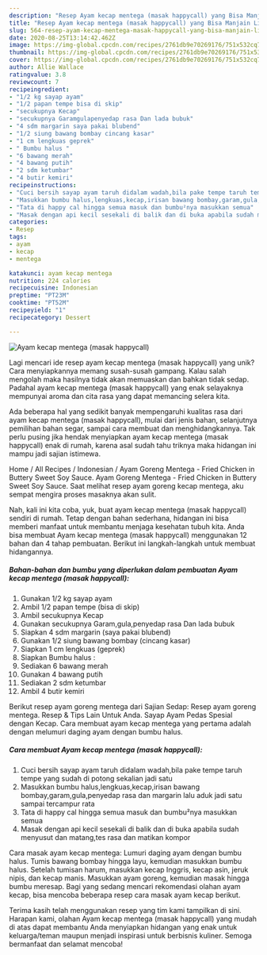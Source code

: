 ```yaml
---
description: "Resep Ayam kecap mentega (masak happycall) yang Bisa Manjain Lidah"
title: "Resep Ayam kecap mentega (masak happycall) yang Bisa Manjain Lidah"
slug: 564-resep-ayam-kecap-mentega-masak-happycall-yang-bisa-manjain-lidah
date: 2020-08-25T13:14:42.462Z
image: https://img-global.cpcdn.com/recipes/2761db9e70269176/751x532cq70/ayam-kecap-mentega-masak-happycall-foto-resep-utama.jpg
thumbnail: https://img-global.cpcdn.com/recipes/2761db9e70269176/751x532cq70/ayam-kecap-mentega-masak-happycall-foto-resep-utama.jpg
cover: https://img-global.cpcdn.com/recipes/2761db9e70269176/751x532cq70/ayam-kecap-mentega-masak-happycall-foto-resep-utama.jpg
author: Allie Wallace
ratingvalue: 3.8
reviewcount: 7
recipeingredient:
- "1/2 kg sayap ayam"
- "1/2 papan tempe bisa di skip"
- "secukupnya Kecap"
- "secukupnya Garamgulapenyedap rasa Dan lada bubuk"
- "4 sdm margarin saya pakai blubend"
- "1/2 siung bawang bombay cincang kasar"
- "1 cm lengkuas geprek"
- " Bumbu halus "
- "6 bawang merah"
- "4 bawang putih"
- "2 sdm ketumbar"
- "4 butir kemiri"
recipeinstructions:
- "Cuci bersih sayap ayam taruh didalam wadah,bila pake tempe taruh tempe yang sudah di potong sekalian jadi satu"
- "Masukkan bumbu halus,lengkuas,kecap,irisan bawang bombay,garam,gula,penyedap rasa dan margarin lalu aduk jadi satu sampai tercampur rata"
- "Tata di happy cal hingga semua masuk dan bumbu²nya masukkan semua"
- "Masak dengan api kecil sesekali di balik dan di buka apabila sudah menyusut dan matang,tes rasa dan matikan kompor"
categories:
- Resep
tags:
- ayam
- kecap
- mentega

katakunci: ayam kecap mentega 
nutrition: 224 calories
recipecuisine: Indonesian
preptime: "PT23M"
cooktime: "PT52M"
recipeyield: "1"
recipecategory: Dessert

---
```



![Ayam kecap mentega (masak happycall)](https://img-global.cpcdn.com/recipes/2761db9e70269176/751x532cq70/ayam-kecap-mentega-masak-happycall-foto-resep-utama.jpg)

Lagi mencari ide resep ayam kecap mentega (masak happycall) yang unik? Cara menyiapkannya memang susah-susah gampang. Kalau salah mengolah maka hasilnya tidak akan memuaskan dan bahkan tidak sedap. Padahal ayam kecap mentega (masak happycall) yang enak selayaknya mempunyai aroma dan cita rasa yang dapat memancing selera kita.

Ada beberapa hal yang sedikit banyak mempengaruhi kualitas rasa dari ayam kecap mentega (masak happycall), mulai dari jenis bahan, selanjutnya pemilihan bahan segar, sampai cara membuat dan menghidangkannya. Tak perlu pusing jika hendak menyiapkan ayam kecap mentega (masak happycall) enak di rumah, karena asal sudah tahu triknya maka hidangan ini mampu jadi sajian istimewa.

Home / All Recipes / Indonesian / Ayam Goreng Mentega - Fried Chicken in Buttery Sweet Soy Sauce. Ayam Goreng Mentega - Fried Chicken in Buttery Sweet Soy Sauce. Saat melihat resep ayam goreng kecap mentega, aku sempat mengira proses masaknya akan sulit.


Nah, kali ini kita coba, yuk, buat ayam kecap mentega (masak happycall) sendiri di rumah. Tetap dengan bahan sederhana, hidangan ini bisa memberi manfaat untuk membantu menjaga kesehatan tubuh kita. Anda bisa membuat Ayam kecap mentega (masak happycall) menggunakan 12 bahan dan 4 tahap pembuatan. Berikut ini langkah-langkah untuk membuat hidangannya.

<!--inarticleads1-->

##### Bahan-bahan dan bumbu yang diperlukan dalam pembuatan Ayam kecap mentega (masak happycall):

1. Gunakan 1/2 kg sayap ayam
1. Ambil 1/2 papan tempe (bisa di skip)
1. Ambil secukupnya Kecap
1. Gunakan secukupnya Garam,gula,penyedap rasa Dan lada bubuk
1. Siapkan 4 sdm margarin (saya pakai blubend)
1. Gunakan 1/2 siung bawang bombay (cincang kasar)
1. Siapkan 1 cm lengkuas (geprek)
1. Siapkan  Bumbu halus :
1. Sediakan 6 bawang merah
1. Gunakan 4 bawang putih
1. Sediakan 2 sdm ketumbar
1. Ambil 4 butir kemiri


Berikut resep ayam goreng mentega dari Sajian Sedap: Resep ayam goreng mentega. Resep &amp; Tips Lain Untuk Anda. Sayap Ayam Pedas Spesial dengan Kecap. Cara membuat ayam kecap mentega yang pertama adalah dengan melumuri daging ayam dengan bumbu halus. 

<!--inarticleads2-->

##### Cara membuat Ayam kecap mentega (masak happycall):

1. Cuci bersih sayap ayam taruh didalam wadah,bila pake tempe taruh tempe yang sudah di potong sekalian jadi satu
1. Masukkan bumbu halus,lengkuas,kecap,irisan bawang bombay,garam,gula,penyedap rasa dan margarin lalu aduk jadi satu sampai tercampur rata
1. Tata di happy cal hingga semua masuk dan bumbu²nya masukkan semua
1. Masak dengan api kecil sesekali di balik dan di buka apabila sudah menyusut dan matang,tes rasa dan matikan kompor


Cara masak ayam kecap mentega: Lumuri daging ayam dengan bumbu halus. Tumis bawang bombay hingga layu, kemudian masukkan bumbu halus. Setelah tumisan harum, masukkan kecap Inggris, kecap asin, jeruk nipis, dan kecap manis. Masukkan ayam goreng, kemudian masak hingga bumbu meresap. Bagi yang sedang mencari rekomendasi olahan ayam kecap, bisa mencoba beberapa resep cara masak ayam kecap berikut. 

Terima kasih telah menggunakan resep yang tim kami tampilkan di sini. Harapan kami, olahan Ayam kecap mentega (masak happycall) yang mudah di atas dapat membantu Anda menyiapkan hidangan yang enak untuk keluarga/teman maupun menjadi inspirasi untuk berbisnis kuliner. Semoga bermanfaat dan selamat mencoba!
